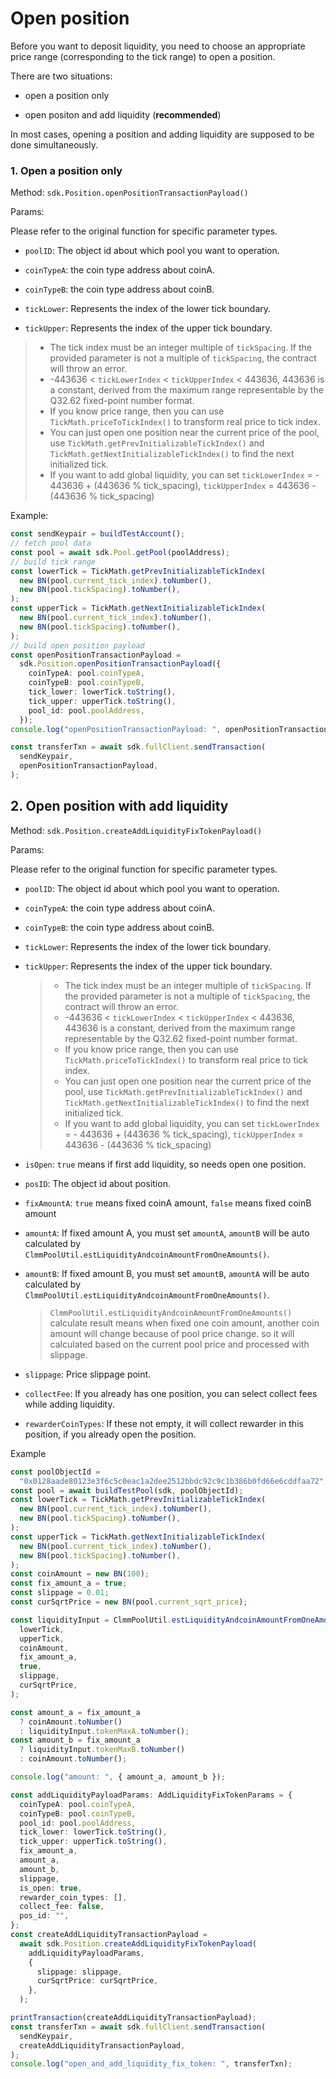 # Open position

Before you want to deposit liquidity, you need to choose an appropriate price range (corresponding to the tick range) to open a position.

There are two situations:

- open a position only

- open positon and add liquidity (**recommended**)

In most cases, opening a position and adding liquidity are supposed to be done simultaneously.

### 1. Open a position only

Method: `sdk.Position.openPositionTransactionPayload()`

Params:

Please refer to the original function for specific parameter types.

- `poolID`: The object id about which pool you want to operation.

- `coinTypeA`: the coin type address about coinA.

- `coinTypeB`: the coin type address about coinB.

- `tickLower`: Represents the index of the lower tick boundary.

- `tickUpper`: Represents the index of the upper tick boundary.

> - The tick index must be an integer multiple of `tickSpacing`. If the provided parameter is not a multiple of `tickSpacing`, the contract will throw an error.
> - -443636 < `tickLowerIndex` < `tickUpperIndex` < 443636, 443636 is a constant, derived from the maximum range representable by the Q32.62 fixed-point number format.
> - If you know price range, then you can use `TickMath.priceToTickIndex()` to transform real price to tick index.
> - You can just open one position near the current price of the pool, use `TickMath.getPrevInitializableTickIndex()` and `TickMath.getNextInitializableTickIndex()` to find the next initialized tick.
> - If you want to add global liquidity, you can set `tickLowerIndex` = - 443636 + (443636 % tick_spacing), `tickUpperIndex` = 443636 - (443636 % tick_spacing)

Example:

```typescript
const sendKeypair = buildTestAccount();
// fetch pool data
const pool = await sdk.Pool.getPool(poolAddress);
// build tick range
const lowerTick = TickMath.getPrevInitializableTickIndex(
  new BN(pool.current_tick_index).toNumber(),
  new BN(pool.tickSpacing).toNumber(),
);
const upperTick = TickMath.getNextInitializableTickIndex(
  new BN(pool.current_tick_index).toNumber(),
  new BN(pool.tickSpacing).toNumber(),
);
// build open position payload
const openPositionTransactionPayload =
  sdk.Position.openPositionTransactionPayload({
    coinTypeA: pool.coinTypeA,
    coinTypeB: pool.coinTypeB,
    tick_lower: lowerTick.toString(),
    tick_upper: upperTick.toString(),
    pool_id: pool.poolAddress,
  });
console.log("openPositionTransactionPayload: ", openPositionTransactionPayload);

const transferTxn = await sdk.fullClient.sendTransaction(
  sendKeypair,
  openPositionTransactionPayload,
);
```

## 2. Open position with add liquidity

Method: `sdk.Position.createAddLiquidityFixTokenPayload()`

Params:

Please refer to the original function for specific parameter types.

- `poolID`: The object id about which pool you want to operation.

- `coinTypeA`: the coin type address about coinA.

- `coinTypeB`: the coin type address about coinB.

- `tickLower`: Represents the index of the lower tick boundary.

- `tickUpper`: Represents the index of the upper tick boundary.

  > - The tick index must be an integer multiple of `tickSpacing`. If the provided parameter is not a multiple of `tickSpacing`, the contract will throw an error.
  > - -443636 < `tickLowerIndex` < `tickUpperIndex` < 443636, 443636 is a constant, derived from the maximum range representable by the Q32.62 fixed-point number format.
  > - If you know price range, then you can use `TickMath.priceToTickIndex()` to transform real price to tick index.
  > - You can just open one position near the current price of the pool, use `TickMath.getPrevInitializableTickIndex()` and `TickMath.getNextInitializableTickIndex()` to find the next initialized tick.
  > - If you want to add global liquidity, you can set `tickLowerIndex` = - 443636 + (443636 % tick_spacing), `tickUpperIndex` = 443636 - (443636 % tick_spacing)

- `isOpen`: `true` means if first add liquidity, so needs open one position.

- `posID`: The object id about position.

- `fixAmountA`: `true` means fixed coinA amount, `false` means fixed coinB amount

- `amountA`: If fixed amount A, you must set `amountA`, `amountB` will be auto calculated by `ClmmPoolUtil.estLiquidityAndcoinAmountFromOneAmounts()`.

- `amountB`: If fixed amount B, you must set `amountB`, `amountA` will be auto calculated by `ClmmPoolUtil.estLiquidityAndcoinAmountFromOneAmounts()`.

  > `ClmmPoolUtil.estLiquidityAndcoinAmountFromOneAmounts()` calculate result means when fixed one coin amount, another coin amount will change because of pool price change. so it will calculated based on the current pool price and processed with slippage.

- `slippage`: Price slippage point.

- `collectFee`: If you already has one position, you can select collect fees while adding liquidity.

- `rewarderCoinTypes`: If these not empty, it will collect rewarder in this position, if you already open the position.

Example

```typescript
const poolObjectId =
  "0x0128aade80123e3f6c5c0eac1a2dee2512bbdc92c9c1b386b0fd66e6cddfaa72"; //  TokensMapping.USDT_USDC_LP.poolObjectIds[0]
const pool = await buildTestPool(sdk, poolObjectId);
const lowerTick = TickMath.getPrevInitializableTickIndex(
  new BN(pool.current_tick_index).toNumber(),
  new BN(pool.tickSpacing).toNumber(),
);
const upperTick = TickMath.getNextInitializableTickIndex(
  new BN(pool.current_tick_index).toNumber(),
  new BN(pool.tickSpacing).toNumber(),
);
const coinAmount = new BN(100);
const fix_amount_a = true;
const slippage = 0.01;
const curSqrtPrice = new BN(pool.current_sqrt_price);

const liquidityInput = ClmmPoolUtil.estLiquidityAndcoinAmountFromOneAmounts(
  lowerTick,
  upperTick,
  coinAmount,
  fix_amount_a,
  true,
  slippage,
  curSqrtPrice,
);

const amount_a = fix_amount_a
  ? coinAmount.toNumber()
  : liquidityInput.tokenMaxA.toNumber();
const amount_b = fix_amount_a
  ? liquidityInput.tokenMaxB.toNumber()
  : coinAmount.toNumber();

console.log("amount: ", { amount_a, amount_b });

const addLiquidityPayloadParams: AddLiquidityFixTokenParams = {
  coinTypeA: pool.coinTypeA,
  coinTypeB: pool.coinTypeB,
  pool_id: pool.poolAddress,
  tick_lower: lowerTick.toString(),
  tick_upper: upperTick.toString(),
  fix_amount_a,
  amount_a,
  amount_b,
  slippage,
  is_open: true,
  rewarder_coin_types: [],
  collect_fee: false,
  pos_id: "",
};
const createAddLiquidityTransactionPayload =
  await sdk.Position.createAddLiquidityFixTokenPayload(
    addLiquidityPayloadParams,
    {
      slippage: slippage,
      curSqrtPrice: curSqrtPrice,
    },
  );

printTransaction(createAddLiquidityTransactionPayload);
const transferTxn = await sdk.fullClient.sendTransaction(
  sendKeypair,
  createAddLiquidityTransactionPayload,
);
console.log("open_and_add_liquidity_fix_token: ", transferTxn);
```

